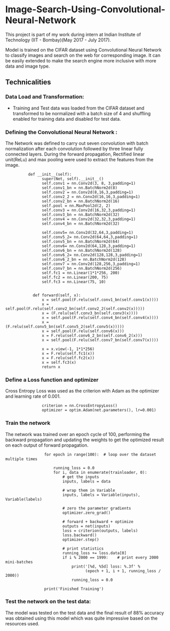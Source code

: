# Image-Search-Using-Convolutional-Neural-Network

This project is part of my work during intern at Indian Institute of Technology (IIT - Bombay)(May 2017 - July 2017). 

Model is trained on the CIFAR dataset using Convolutional Neural Network to classify images and search on the web for corresponding image. It can be easily extended to make the search engine more inclusive with more data and image type.

## Technicalities

### Data Load and Transformation: 
  * Training and Test data was loaded from the CIFAR dataset and transformed to be normalized with a batch size of 4 and shuffling enabled for training data and disabled for test data.
### Defining the Convolutional Neural Network :
  The Network was defined to carry out seven convolution with batch normalization after each convolution followed by three linear fully connected layers.
  During the forward propagation, Rectified linear unit(ReLu) and max pooling were used to extract the features from the image.
              
              
              def __init__(self):
                    super(Net, self).__init__()
                    self.conv1 = nn.Conv2d(3, 8, 3,padding=1)
                    self.conv1_bn = nn.BatchNorm2d(8)
                    self.conv2 = nn.Conv2d(8,16,3,padding=1)
                    self.conv2_2 = nn.Conv2d(16,16,3,padding=1)
                    self.conv2_bn = nn.BatchNorm2d(16)
                    self.pool = nn.MaxPool2d(2, 2)
                    self.conv3 = nn.Conv2d(16,32,3,padding=1)
                    self.conv3_bn = nn.BatchNorm2d(32)
                    self.conv4 = nn.Conv2d(32,32,3,padding=1)
                    self.conv4_bn = nn.BatchNorm2d(32)

                    self.conv5= nn.Conv2d(32,64,3,padding=1)
                    self.conv5_2= nn.Conv2d(64,64,3,padding=1)
                    self.conv5_bn = nn.BatchNorm2d(64)
                    self.conv6= nn.Conv2d(64,128,3,padding=1)
                    self.conv6_bn = nn.BatchNorm2d(128)
                    self.conv6_2= nn.Conv2d(128,128,3,padding=1)
                    self.conv6_2_bn = nn.BatchNorm2d(128)
                    self.conv7 = nn.Conv2d(128,256,3,padding=1)
                    self.conv7_bn = nn.BatchNorm2d(256)
                    self.fc1 = nn.Linear(1*1*256, 200)
                    self.fc2 = nn.Linear(200, 75)
                    self.fc3 = nn.Linear(75, 10)


                def forward(self, x):
                    x = self.pool(F.relu(self.conv1_bn(self.conv1(x))))
                    x = self.pool(F.relu(self.conv2_bn(self.conv2_2(self.conv2(x)))))
                    x = (F.relu(self.conv3_bn(self.conv3(x))))
                    x = self.pool(F.relu(self.conv4_bn(self.conv4(x))))
                    x = (F.relu(self.conv5_bn(self.conv5_2(self.conv5(x)))))
                    x = self.pool(F.relu(self.conv6(x)))
                    x = F.relu(self.conv6_2_bn(self.conv6_2(x)))
                    x = self.pool(F.relu(self.conv7_bn(self.conv7(x))))
                   
                    x = x.view(-1, 1*1*256)
                    x = F.relu(self.fc1(x))
                    x = F.relu(self.fc2(x))
                    x = self.fc3(x)
                    return x
                    
### Define a Loss function and optimizer
  Cross Entropy Loss was used as the criterion with Adam as the optimizer and learning rate of 0.001.
  
                    criterion = nn.CrossEntropyLoss()
                    optimizer = optim.Adam(net.parameters(), lr=0.001)
  
  
### Train the network
  The network was trained over an epoch cycle of 100, performing the backward propagation and updating the weights to get the optimized result on each output of forward propagation.
 

                     for epoch in range(100):  # loop over the dataset multiple times

                         running_loss = 0.0
                         for i, data in enumerate(trainloader, 0):
                             # get the inputs
                             inputs, labels = data

                             # wrap them in Variable
                             inputs, labels = Variable(inputs), Variable(labels)

                             # zero the parameter gradients
                             optimizer.zero_grad()

                             # forward + backward + optimize
                             outputs = net(inputs)
                             loss = criterion(outputs, labels)
                             loss.backward()
                             optimizer.step()

                             # print statistics
                             running_loss += loss.data[0]
                             if i % 2000 == 1999:    # print every 2000 mini-batches
                                 print('[%d, %5d] loss: %.3f' %
                                       (epoch + 1, i + 1, running_loss / 2000))
                                 running_loss = 0.0

                     print('Finished Training')


### Test the network on the test data:
  The model was tested on the test data and the final result of 88% accuracy was obtained using this model which was quite impressive based on the resources used.
 







